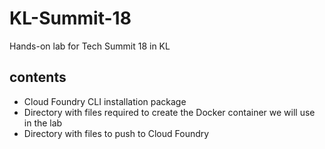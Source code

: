 # KL-Summit-18
Hands-on lab for Tech Summit 18 in KL 
## contents
- Cloud Foundry CLI installation package
- Directory with files required to create the Docker container we will use in the lab
- Directory with files to push to Cloud Foundry
